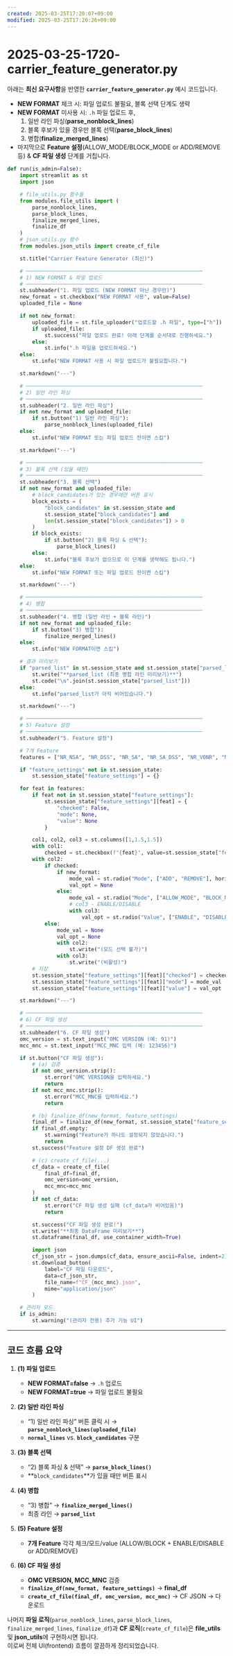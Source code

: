 ```yaml
---
created: 2025-03-25T17:20:07+09:00
modified: 2025-03-25T17:20:26+09:00
---
```


# 2025-03-25-1720- carrier_feature_generator.py

아래는 **최신 요구사항**을 반영한 **`carrier_feature_generator.py`** 예시 코드입니다.  
- **NEW FORMAT** 체크 시: 파일 업로드 불필요, 블록 선택 단계도 생략  
- **NEW FORMAT** 미사용 시: `.h` 파일 업로드 후,  
  1. 일반 라인 파싱(**parse_nonblock_lines**)  
  2. 블록 후보가 있을 경우만 블록 선택(**parse_block_lines**)  
  3. 병합(**finalize_merged_lines**)  
- 마지막으로 **Feature 설정**(ALLOW_MODE/BLOCK_MODE or ADD/REMOVE 등) & **CF 파일 생성** 단계를 거칩니다.

```python
def run(is_admin=False):
    import streamlit as st
    import json

    # file_utils.py 함수들
    from modules.file_utils import (
        parse_nonblock_lines,
        parse_block_lines,
        finalize_merged_lines,
        finalize_df
    )
    # json_utils.py 함수
    from modules.json_utils import create_cf_file

    st.title("Carrier Feature Generator (최신)")

    # ─────────────────────────────────────────────────────────
    # 1) NEW FORMAT & 파일 업로드
    # ─────────────────────────────────────────────────────────
    st.subheader("1. 파일 업로드 (NEW FORMAT 아닌 경우만)")
    new_format = st.checkbox("NEW FORMAT 사용", value=False)
    uploaded_file = None

    if not new_format:
        uploaded_file = st.file_uploader("업로드할 .h 파일", type=["h"])
        if uploaded_file:
            st.success("파일 업로드 완료! 아래 단계를 순서대로 진행하세요.")
        else:
            st.info(".h 파일을 업로드하세요.")
    else:
        st.info("NEW FORMAT 사용 시 파일 업로드가 불필요합니다.")

    st.markdown("---")

    # ─────────────────────────────────────────────────────────
    # 2) 일반 라인 파싱
    # ─────────────────────────────────────────────────────────
    st.subheader("2. 일반 라인 파싱")
    if not new_format and uploaded_file:
        if st.button("1) 일반 라인 파싱"):
            parse_nonblock_lines(uploaded_file)
    else:
        st.info("NEW FORMAT 또는 파일 업로드 전이면 스킵")

    st.markdown("---")

    # ─────────────────────────────────────────────────────────
    # 3) 블록 선택 (있을 때만)
    # ─────────────────────────────────────────────────────────
    st.subheader("3. 블록 선택")
    if not new_format and uploaded_file:
        # block_candidates가 있는 경우에만 버튼 표시
        block_exists = (
            "block_candidates" in st.session_state and 
            st.session_state["block_candidates"] and 
            len(st.session_state["block_candidates"]) > 0
        )
        if block_exists:
            if st.button("2) 블록 파싱 & 선택"):
                parse_block_lines()
        else:
            st.info("블록 후보가 없으므로 이 단계를 생략해도 됩니다.")
    else:
        st.info("NEW FORMAT 또는 파일 업로드 전이면 스킵")

    st.markdown("---")

    # ─────────────────────────────────────────────────────────
    # 4) 병합
    # ─────────────────────────────────────────────────────────
    st.subheader("4. 병합 (일반 라인 + 블록 라인)")
    if not new_format and uploaded_file:
        if st.button("3) 병합"):
            finalize_merged_lines()
    else:
        st.info("NEW FORMAT이면 스킵")

    # 결과 미리보기
    if "parsed_list" in st.session_state and st.session_state["parsed_list"]:
        st.write("**parsed_list (최종 병합 라인 미리보기)**")
        st.code("\n".join(st.session_state["parsed_list"]))
    else:
        st.info("parsed_list가 아직 비어있습니다.")

    st.markdown("---")

    # ─────────────────────────────────────────────────────────
    # 5) Feature 설정
    # ─────────────────────────────────────────────────────────
    st.subheader("5. Feature 설정")

    # 7개 Feature
    features = ["NR_NSA", "NR_DSS", "NR_SA", "NR_SA_DSS", "NR_VONR", "NR_NSA_NRCA", "NR_SA_NRCA"]

    if "feature_settings" not in st.session_state:
        st.session_state["feature_settings"] = {}

    for feat in features:
        if feat not in st.session_state["feature_settings"]:
            st.session_state["feature_settings"][feat] = {
                "checked": False,
                "mode": None,
                "value": None
            }

        col1, col2, col3 = st.columns([1,1.5,1.5])
        with col1:
            checked = st.checkbox(f"{feat}", value=st.session_state["feature_settings"][feat]["checked"], key=f"{feat}_ck")
        with col2:
            if checked:
                if new_format:
                    mode_val = st.radio("Mode", ["ADD", "REMOVE"], horizontal=True, key=f"{feat}_md")
                    val_opt = None
                else:
                    mode_val = st.radio("Mode", ["ALLOW_MODE", "BLOCK_MODE"], horizontal=True, key=f"{feat}_md")
                    # col3 - ENABLE/DISABLE
                    with col3:
                        val_opt = st.radio("Value", ["ENABLE", "DISABLE"], horizontal=True, key=f"{feat}_val")
            else:
                mode_val = None
                val_opt = None
                with col2:
                    st.write("(모드 선택 불가)")
                with col3:
                    st.write("(비활성)")
        # 저장
        st.session_state["feature_settings"][feat]["checked"] = checked
        st.session_state["feature_settings"][feat]["mode"] = mode_val
        st.session_state["feature_settings"][feat]["value"] = val_opt

    st.markdown("---")

    # ─────────────────────────────────────────────────────────
    # 6) CF 파일 생성
    # ─────────────────────────────────────────────────────────
    st.subheader("6. CF 파일 생성")
    omc_version = st.text_input("OMC VERSION (예: 91)")
    mcc_mnc = st.text_input("MCC_MNC 입력 (예: 123456)")

    if st.button("CF 파일 생성"):
        # (a) 검증
        if not omc_version.strip():
            st.error("OMC VERSION을 입력하세요.")
            return
        if not mcc_mnc.strip():
            st.error("MCC_MNC를 입력하세요.")
            return

        # (b) finalize_df(new_format, feature_settings)
        final_df = finalize_df(new_format, st.session_state["feature_settings"])
        if final_df.empty:
            st.warning("Feature가 하나도 설정되지 않았습니다.")
            return
        st.success("Feature 설정 DF 생성 완료")

        # (c) create_cf_file(...)
        cf_data = create_cf_file(
            final_df=final_df,
            omc_version=omc_version,
            mcc_mnc=mcc_mnc
        )
        if not cf_data:
            st.error("CF 파일 생성 실패 (cf_data가 비어있음)")
            return

        st.success("CF 파일 생성 완료!")
        st.write("**최종 DataFrame 미리보기**")
        st.dataframe(final_df, use_container_width=True)

        import json
        cf_json_str = json.dumps(cf_data, ensure_ascii=False, indent=2)
        st.download_button(
            label="CF 파일 다운로드",
            data=cf_json_str,
            file_name=f"CF_{mcc_mnc}.json",
            mime="application/json"
        )

    # 관리자 모드
    if is_admin:
        st.warning("(관리자 전용) 추가 기능 UI")
```

---

## 코드 흐름 요약

1. **(1) 파일 업로드**  
   - **NEW FORMAT=false** → `.h` 업로드  
   - **NEW FORMAT=true** → 파일 업로드 불필요

2. **(2) 일반 라인 파싱**  
   - “1) 일반 라인 파싱” 버튼 클릭 시 → **`parse_nonblock_lines(uploaded_file)`**  
   - **`normal_lines`** vs. **`block_candidates`** 구분

3. **(3) 블록 선택**  
   - “2) 블록 파싱 & 선택” → **`parse_block_lines()`**  
   - **`block_candidates`**가 있을 때만 버튼 표시

4. **(4) 병합**  
   - “3) 병합” → **`finalize_merged_lines()`**  
   - 최종 라인 → **`parsed_list`**

5. **(5) Feature 설정**  
   - **7개 Feature** 각각 체크/모드/value (ALLOW/BLOCK + ENABLE/DISABLE or ADD/REMOVE)

6. **(6) CF 파일 생성**  
   - **OMC VERSION, MCC_MNC** 검증  
   - **`finalize_df(new_format, feature_settings)`** → **final_df**  
   - **`create_cf_file(final_df, omc_version, mcc_mnc)`** → CF JSON → 다운로드

나머지 **파일 로직**(`parse_nonblock_lines`, `parse_block_lines`, `finalize_merged_lines`, `finalize_df`)과 **CF 로직**(`create_cf_file`)은 **file_utils** 및 **json_utils**에 구현하시면 됩니다.  
이로써 전체 UI(frontend) 흐름이 깔끔하게 정리되었습니다.
